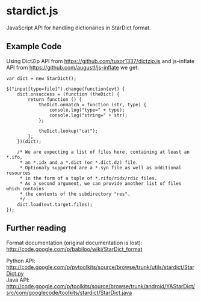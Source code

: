 stardict.js
==========

JavaScript API for handling dictionaries in StarDict format.

Example Code
---

Using DictZip API from https://github.com/tuxor1337/dictzip.js and js-inflate API from
https://github.com/augustl/js-inflate we get:


    var dict = new StarDict();
    
    $("input[type=file]").change(function(evt) {
        dict.onsuccess = (function (theDict) {
            return function () {
                theDict.onmatch = function (str, type) {
                    console.log("type=" + type);
                    console.log("string=" + str);
                };
                
                theDict.lookup("cat");
            };
        })(dict);
        
        /* We are expecting a list of files here, containing at least an *.ifo,
         * an *.idx and a *.dict (or *.dict.dz) file.
         * Optionaly supported are a *.syn file as well as additional resources
         * in the form of a tuple of *.rifo/ridx/rdic files.
         * As a second argument, we can provide another list of files which contains
         * the contents of the subdirectory "res".
         */
        dict.load(evt.target.files);
    });


Further reading
---

Format documentation (original documentation is lost): http://code.google.com/p/babiloo/wiki/StarDict_format
 
Python API: http://code.google.com/p/pytoolkits/source/browse/trunk/utils/stardict/StarDict.py  
Java API: http://code.google.com/p/toolkits/source/browse/trunk/android/YAStarDict/src/com/googlecode/toolkits/stardict/StarDict.java
